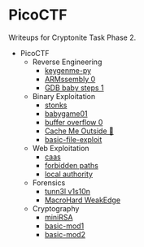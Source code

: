 # PicoCTF

Writeups for Cryptonite Task Phase 2.

- PicoCTF
  - Reverse Engineering
    - [keygenme-py](./picoctf/rev/keygenme/readme.md)
    - [ARMssembly 0](./picoctf/rev/armssembly-0/readme.md)
    - [GDB baby steps 1](./picoctf/rev/gdb-1/readme.md)
  - Binary Exploitation
    - [stonks](./picoctf/bin/stonks/readme.md)
    - [babygame01](./picoctf/bin/babygame01/readme.md)
    - [buffer overflow 0](./picoctf/bin/buffer-overflow-0/readme.md)
    - [Cache Me Outside 🚧](./picoctf/bin/cache-me-outside/readme.md)
    - [basic-file-exploit](./picoctf/bin/base-file-exploit/readme.md)
  - Web Exploitation
    - [caas](./picoctf/web/caas/readme.md)
    - [forbidden paths](./picoctf/web/forbidden-paths/readme.md)
    - [local authority](./picoctf/web/local-authority/readme.md)
  - Forensics
    - [tunn3l v1s10n](./picoctf/forensics/tunnel_vision/readme.md)
    - [MacroHard WeakEdge](./picoctf/forensics/mh_we/readme.md)
  - Cryptography
    - [miniRSA](./picoctf/crypto/minirsa/readme.md)
    - [basic-mod1](./picoctf/crypto/basic-mod1/readme.md)
    - [basic-mod2](./picoctf/crypto/basic-mod2/readme.md)
